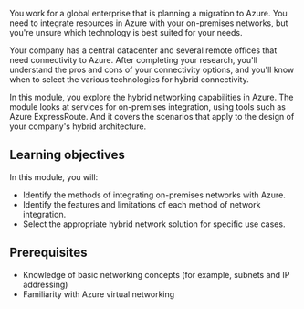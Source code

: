 You work for a global enterprise that is planning a migration to Azure. You need to integrate resources in Azure with your on-premises networks, but you're unsure which technology is best suited for your needs. 

Your company has a central datacenter and several remote offices that need connectivity to Azure. After completing your research, you'll understand the pros and cons of your connectivity options, and you'll know when to select the various technologies for hybrid connectivity.

In this module, you explore the hybrid networking capabilities in Azure. The module looks at services for on-premises integration, using tools such as Azure ExpressRoute. And it covers the scenarios that apply to the design of your company's hybrid architecture.

## Learning objectives

In this module, you will:

- Identify the methods of integrating on-premises networks with Azure.
- Identify the features and limitations of each method of network integration.
- Select the appropriate hybrid network solution for specific use cases.

## Prerequisites

- Knowledge of basic networking concepts (for example, subnets and IP addressing)
- Familiarity with Azure virtual networking